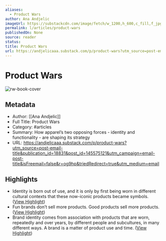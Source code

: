 ```yaml
---
aliases:
  - Product Wars
author: Ana Andjelic
imageUrl: https://substackcdn.com/image/fetch/w_1200,h_600,c_fill,f_jpg,q_auto:good,fl_progressive:steep,g_auto/https%3A%2F%2Fsubstack-post-media.s3.amazonaws.com%2Fpublic%2Fimages%2F330cb275-0ccf-4081-a40b-6787002980fc_1224x782.png
permalink: l/articles/product-wars
publishedOn: None
source: reader
status: 
title: Product Wars
url: https://andjelicaaa.substack.com/p/product-wars?utm_source=post-email-title&publication_id=18831&post_id=145575121&utm_campaign=email-post-title&isFreemail=false&r=og9hp&triedRedirect=true&utm_medium=email
---
```

# Product Wars

![rw-book-cover](https://substackcdn.com/image/fetch/w_1200,h_600,c_fill,f_jpg,q_auto:good,fl_progressive:steep,g_auto/https%3A%2F%2Fsubstack-post-media.s3.amazonaws.com%2Fpublic%2Fimages%2F330cb275-0ccf-4081-a40b-6787002980fc_1224x782.png)

## Metadata

- Author: [[Ana Andjelic]]
- Full Title: Product Wars
- Category: #articles
- Summary: How apparel’s two opposing forces - identity and functionality - are shaping its strategy
- URL: https://andjelicaaa.substack.com/p/product-wars?utm_source=post-email-title&publication_id=18831&post_id=145575121&utm_campaign=email-post-title&isFreemail=false&r=og9hp&triedRedirect=true&utm_medium=email

## Highlights

- Identity is born out of use, and it is only by first being worn in different cultural contexts that these now-iconic products became symbols. ([View Highlight](https://read.readwise.io/read/01j5qmszaxpz09c04xvsfmw0zw))
- Fun brands don’t sell more products. Good products sell more products. ([View Highlight](https://read.readwise.io/read/01j5qmv5vy7fz7pk55qnxjmjky))
- Brand identity comes from association with products that are worn, repeatedly and over years, by different people and subcultures, in many different ways. A brand is a matter of product use and time. ([View Highlight](https://read.readwise.io/read/01j5qmvgz01jfb9aw0990anzdy))
